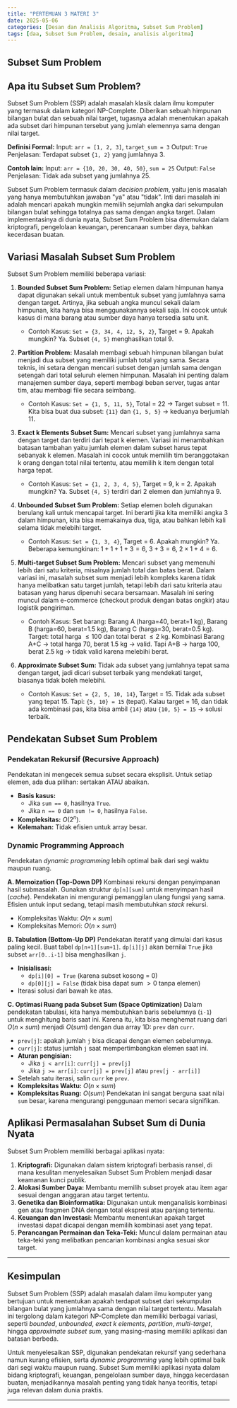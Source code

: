 ```yaml
---
title: "PERTEMUAN 3 MATERI 3"
date: 2025-05-06
categories: [Desan dan Analisis Algoritma, Subset Sum Problem]
tags: [daa, Subset Sum Problem, desain, analisis algoritma]
---
```


## Subset Sum Problem

## Apa itu Subset Sum Problem?

Subset Sum Problem (SSP) adalah masalah klasik dalam ilmu komputer yang termasuk dalam kategori NP-Complete. Diberikan sebuah himpunan bilangan bulat dan sebuah nilai target, tugasnya adalah menentukan apakah ada subset dari himpunan tersebut yang jumlah elemennya sama dengan nilai target.

**Definisi Formal:**
Input: `arr = [1, 2, 3]`, `target_sum = 3`
Output: `True`
Penjelasan: Terdapat subset `{1, 2}` yang jumlahnya 3.

**Contoh lain:**
Input: `arr = {10, 20, 30, 40, 50}`, `sum = 25`
Output: `False`
Penjelasan: Tidak ada subset yang jumlahnya 25.

Subset Sum Problem termasuk dalam *decision problem*, yaitu jenis masalah yang hanya membutuhkan jawaban "ya" atau "tidak". Inti dari masalah ini adalah mencari apakah mungkin memilih sejumlah angka dari sekumpulan bilangan bulat sehingga totalnya pas sama dengan angka target. Dalam implementasinya di dunia nyata, Subset Sum Problem bisa ditemukan dalam kriptografi, pengelolaan keuangan, perencanaan sumber daya, bahkan kecerdasan buatan.

## Variasi Masalah Subset Sum Problem

Subset Sum Problem memiliki beberapa variasi:

1.  **Bounded Subset Sum Problem:** Setiap elemen dalam himpunan hanya dapat digunakan sekali untuk membentuk subset yang jumlahnya sama dengan target. Artinya, jika sebuah angka muncul sekali dalam himpunan, kita hanya bisa menggunakannya sekali saja. Ini cocok untuk kasus di mana barang atau sumber daya hanya tersedia satu unit.
    * Contoh Kasus: `Set = {3, 34, 4, 12, 5, 2}`, Target = 9. Apakah mungkin? Ya. Subset `{4, 5}` menghasilkan total 9.

2.  **Partition Problem:** Masalah membagi sebuah himpunan bilangan bulat menjadi dua subset yang memiliki jumlah total yang sama. Secara teknis, ini setara dengan mencari subset dengan jumlah sama dengan setengah dari total seluruh elemen himpunan. Masalah ini penting dalam manajemen sumber daya, seperti membagi beban server, tugas antar tim, atau membagi file secara seimbang.
    * Contoh Kasus: `Set = {1, 5, 11, 5}`, Total = 22 $\rightarrow$ Target subset = 11. Kita bisa buat dua subset: `{11}` dan `{1, 5, 5}` $\rightarrow$ keduanya berjumlah 11.

3.  **Exact k Elements Subset Sum:** Mencari subset yang jumlahnya sama dengan target dan terdiri dari tepat k elemen. Variasi ini menambahkan batasan tambahan yaitu jumlah elemen dalam subset harus tepat sebanyak k elemen. Masalah ini cocok untuk memilih tim beranggotakan k orang dengan total nilai tertentu, atau memilih k item dengan total harga tepat.
    * Contoh Kasus: `Set = {1, 2, 3, 4, 5}`, Target = 9, k = 2. Apakah mungkin? Ya. Subset `{4, 5}` terdiri dari 2 elemen dan jumlahnya 9.

4.  **Unbounded Subset Sum Problem:** Setiap elemen boleh digunakan berulang kali untuk mencapai target. Ini berarti jika kita memiliki angka 3 dalam himpunan, kita bisa memakainya dua, tiga, atau bahkan lebih kali selama tidak melebihi target.
    * Contoh Kasus: `Set = {1, 3, 4}`, Target = 6. Apakah mungkin? Ya. Beberapa kemungkinan: $1+1+1+3=6$, $3+3=6$, $2 \times 1 + 4 = 6$.

5.  **Multi-target Subset Sum Problem:** Mencari subset yang memenuhi lebih dari satu kriteria, misalnya jumlah total dan batas berat. Dalam variasi ini, masalah subset sum menjadi lebih kompleks karena tidak hanya melibatkan satu target jumlah, tetapi lebih dari satu kriteria atau batasan yang harus dipenuhi secara bersamaan. Masalah ini sering muncul dalam e-commerce (checkout produk dengan batas ongkir) atau logistik pengiriman.
    * Contoh Kasus: Set barang: Barang A (harga=40, berat=1 kg), Barang B (harga=60, berat=1.5 kg), Barang C (harga=30, berat=0.5 kg). Target: total harga $\le 100$ dan total berat $\le 2$ kg. Kombinasi Barang A+C $\rightarrow$ total harga 70, berat 1.5 kg $\rightarrow$ valid. Tapi A+B $\rightarrow$ harga 100, berat 2.5 kg $\rightarrow$ tidak valid karena melebihi berat.

6.  **Approximate Subset Sum:** Tidak ada subset yang jumlahnya tepat sama dengan target, jadi dicari subset terbaik yang mendekati target, biasanya tidak boleh melebihi.
    * Contoh Kasus: `Set = {2, 5, 10, 14}`, Target = 15. Tidak ada subset yang tepat 15. Tapi: `{5, 10} = 15` (tepat). Kalau target = 16, dan tidak ada kombinasi pas, kita bisa ambil `{14}` atau `{10, 5} = 15` $\rightarrow$ solusi terbaik.

## Pendekatan Subset Sum Problem

### Pendekatan Rekursif (Recursive Approach)

Pendekatan ini mengecek semua subset secara eksplisit. Untuk setiap elemen, ada dua pilihan: sertakan ATAU abaikan.

* **Basis kasus:**
    * Jika `sum == 0`, hasilnya `True`.
    * Jika `n == 0` dan `sum != 0`, hasilnya `False`.
* **Kompleksitas:** $O(2^n)$.
* **Kelemahan:** Tidak efisien untuk array besar.

### Dynamic Programming Approach

Pendekatan *dynamic programming* lebih optimal baik dari segi waktu maupun ruang.

**A. Memoization (Top-Down DP)**
Kombinasi rekursi dengan penyimpanan hasil submasalah. Gunakan struktur `dp[n][sum]` untuk menyimpan hasil (*cache*). Pendekatan ini mengurangi pemanggilan ulang fungsi yang sama. Efisien untuk input sedang, tetapi masih membutuhkan *stack* rekursi.
* Kompleksitas Waktu: $O(n \times sum)$
* Kompleksitas Memori: $O(n \times sum)$

**B. Tabulation (Bottom-Up DP)**
Pendekatan iteratif yang dimulai dari kasus paling kecil. Buat tabel `dp[n+1][sum+1]`. `dp[i][j]` akan bernilai `True` jika subset `arr[0..i-1]` bisa menghasilkan `j`.
* **Inisialisasi:**
    * `dp[i][0] = True` (karena subset kosong = 0)
    * `dp[0][j] = False` (tidak bisa dapat sum $>0$ tanpa elemen)
* Iterasi solusi dari bawah ke atas.

**C. Optimasi Ruang pada Subset Sum (Space Optimization)**
Dalam pendekatan tabulasi, kita hanya membutuhkan baris sebelumnya (`i-1`) untuk menghitung baris saat ini. Karena itu, kita bisa menghemat ruang dari $O(n \times sum)$ menjadi $O(sum)$ dengan dua array 1D: `prev` dan `curr`.
* `prev[j]`: apakah jumlah `j` bisa dicapai dengan elemen sebelumnya.
* `curr[j]`: status jumlah `j` saat mempertimbangkan elemen saat ini.
* **Aturan pengisian:**
    * Jika `j < arr[i]`: `curr[j] = prev[j]`
    * Jika `j >= arr[i]`: `curr[j] = prev[j]` atau `prev[j - arr[i]]`
* Setelah satu iterasi, salin `curr` ke `prev`.
* **Kompleksitas Waktu:** $O(n \times sum)$
* **Kompleksitas Ruang:** $O(sum)$
Pendekatan ini sangat berguna saat nilai `sum` besar, karena mengurangi penggunaan memori secara signifikan.

## Aplikasi Permasalahan Subset Sum di Dunia Nyata

Subset Sum Problem memiliki berbagai aplikasi nyata:

1.  **Kriptografi:** Digunakan dalam sistem kriptografi berbasis ransel, di mana kesulitan menyelesaikan Subset Sum Problem menjadi dasar keamanan kunci publik.
2.  **Alokasi Sumber Daya:** Membantu memilih subset proyek atau item agar sesuai dengan anggaran atau target tertentu.
3.  **Genetika dan Bioinformatika:** Digunakan untuk menganalisis kombinasi gen atau fragmen DNA dengan total ekspresi atau panjang tertentu.
4.  **Keuangan dan Investasi:** Membantu menentukan apakah target investasi dapat dicapai dengan memilih kombinasi aset yang tepat.
5.  **Perancangan Permainan dan Teka-Teki:** Muncul dalam permainan atau teka-teki yang melibatkan pencarian kombinasi angka sesuai skor target.

---

## Kesimpulan

Subset Sum Problem (SSP) adalah masalah dalam ilmu komputer yang bertujuan untuk menentukan apakah terdapat subset dari sekumpulan bilangan bulat yang jumlahnya sama dengan nilai target tertentu. Masalah ini tergolong dalam kategori NP-Complete dan memiliki berbagai variasi, seperti *bounded*, *unbounded*, *exact k elements*, *partition*, *multi-target*, hingga *approximate subset sum*, yang masing-masing memiliki aplikasi dan batasan berbeda.

Untuk menyelesaikan SSP, digunakan pendekatan rekursif yang sederhana namun kurang efisien, serta *dynamic programming* yang lebih optimal baik dari segi waktu maupun ruang. Subset Sum memiliki aplikasi nyata dalam bidang kriptografi, keuangan, pengelolaan sumber daya, hingga kecerdasan buatan, menjadikannya masalah penting yang tidak hanya teoritis, tetapi juga relevan dalam dunia praktis.

---